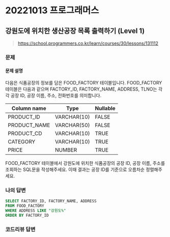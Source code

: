 # 20221013 프로그래머스

## 강원도에 위치한 생산공장 목록 출력하기 (Level 1)
> https://school.programmers.co.kr/learn/courses/30/lessons/131112

### 문제
#### 문제 설명
다음은 식품공장의 정보를 담은 FOOD_FACTORY 테이블입니다. FOOD_FACTORY 테이블은 다음과 같으며 FACTORY_ID, FACTORY_NAME, ADDRESS, TLNO는 각각 공장 ID, 공장 이름, 주소, 전화번호를 의미합니다.

|Column name|Type|Nullable|
|---|---|---|
|PRODUCT_ID|VARCHAR(10)|FALSE|
|PRODUCT_NAME|VARCHAR(50)|FALSE
|PRODUCT_CD|VARCHAR(10)|TRUE|
|CATEGORY|VARCHAR(10)|TRUE|
|PRICE|NUMBER|TRUE|

FOOD_FACTORY 테이블에서 강원도에 위치한 식품공장의 공장 ID, 공장 이름, 주소를 조회하는 SQL문을 작성해주세요. 이때 결과는 공장 ID를 기준으로 오름차순 정렬해주세요.

### 나의 답변
```sql
SELECT FACTORY_ID, FACTORY_NAME, ADDRESS
FROM FOOD_FACTORY
WHERE ADDRESS LIKE "강원도%"
ORDER BY FACTORY_ID
```

### 코드리뷰 답변
```python
```